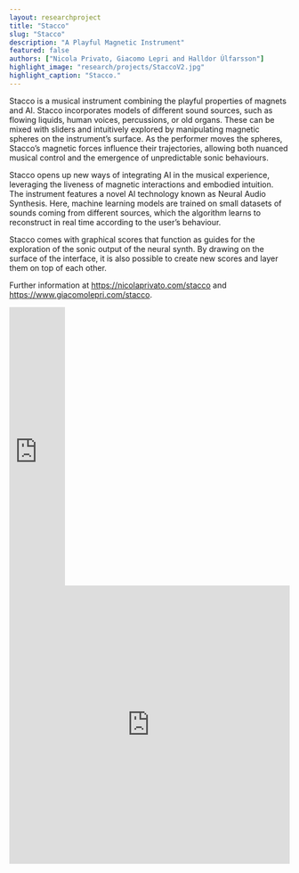```yaml
---
layout: researchproject
title: "Stacco"
slug: "Stacco"
description: "A Playful Magnetic Instrument"
featured: false
authors: ["Nicola Privato, Giacomo Lepri and Halldor Úlfarsson"]
highlight_image: "research/projects/StaccoV2.jpg"
highlight_caption: "Stacco."
---
```


<script>
  import CaptionedImage from "../../components/Images/CaptionedImage.svelte"
</script>

Stacco is a musical instrument combining the playful properties of magnets and AI. Stacco incorporates models of different sound sources, such as flowing liquids, human voices, percussions, or old organs. These can be mixed with sliders and intuitively explored by manipulating magnetic spheres on the instrument’s surface. As the performer moves the spheres, Stacco’s magnetic forces influence their trajectories, allowing both nuanced musical control and the emergence of unpredictable sonic behaviours. 

Stacco opens up new ways of integrating AI in the musical experience, leveraging the liveness of magnetic interactions and embodied intuition. The instrument features a novel AI technology known as Neural Audio Synthesis. Here, machine learning models are trained on small datasets of sounds coming from different sources, which the algorithm learns to reconstruct in real time according to the user’s behaviour. 

Stacco comes with graphical scores that function as guides for the exploration of the sonic output of the neural synth. By drawing on the surface of the interface, it is also possible to create new scores and layer them on top of each other.

Further information at https://nicolaprivato.com/stacco and https://www.giacomolepri.com/stacco.


<iframe width="100" height="500" src="https://www.youtube.com/embed/_u5_UsiKZPY?si=IBrXjh7RHL9SvQZH" title="YouTube video player" frameborder="0" allow="accelerometer; autoplay; clipboard-write; encrypted-media; gyroscope; picture-in-picture; web-share" referrerpolicy="strict-origin-when-cross-origin" allowfullscreen></iframe>


<iframe width="100%" height="500" src="https://www.youtube.com/embed/Bt3O-jhSqiU?si=meVtDnsyksBRQZwY" title="YouTube video player" frameborder="0" allow="accelerometer; autoplay; clipboard-write; encrypted-media; gyroscope; picture-in-picture; web-share" referrerpolicy="strict-origin-when-cross-origin" allowfullscreen></iframe>


